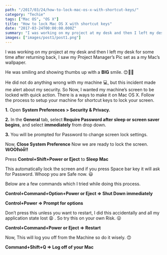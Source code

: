 ```yaml
---
path: "/2017/03/24/how-to-lock-mac-os-x-with-shortcut-keys/"
category: "Techie"
tags: ["Mac OS", "OS X"]
title: "How to lock Mac OS X with shortcut keys"
date: "2017-03-24T00:00:00.000Z"
summary: "I was working on my project at my desk and then I left my desk for some time after returning back, I saw my Project Manager’s Pic set as a my Mac’s wallpaper."
images: ["images/post1/post1.png"]
---
```

I was working on my project at my desk and then I left my desk for some time after returning back, I saw my Project Manager’s Pic set as a my Mac’s wallpaper.

He was smiling and showing thumbs up with a 𝐁𝐈𝐆 smile. 😊👍🏻

He did not do anything wrong with my machine 💻, but this incident made me alert about my security.
So Now, I wanted my machine’s screen to be locked with quick action. There is a ways to make it on Mac OS X. Follow the process to setup your machine for shortcut keys to lock your screen.

<b>1.</b> Open <b>System Preferences > Security & Privacy.</b>

<b>2.</b> In the <b>General</b> tab, select <b>Require Password after sleep or screen saver begins</b>, and select <b>immediately</b> from drop down.

<b>3.</b> You will be prompted for Password to change screen lock settings. 


Now, <b>Close System Preference</b> Now we are ready to lock the screen. <b>𝕎OO𝕙ȯȫ‼</b>


Press <b>Control+Shift+Power or Eject</b> to <b>Sleep Mac</b>

This automatically lock the screen and if you press Space bar key it will ask for Password. Whoop you are Safe now. 😃

Below are a few commands which I tried while doing this process.


<b>Control+Command+Option+Power or Eject => Shut Down immediately

Control+Power => Prompt for options

</b>

Don’t press this unless you want to restart, I did this accidentally and all my application state lost 😩 . So try this on your own Risk. 😛

<b>Control+Command+Power or Eject => Restart</b>

Now, This will log you off from the Machine so do it wisely. 🙃


<b>Command+Shift+Q => Log off of your Mac</b>

